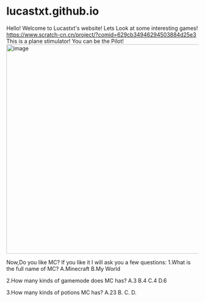 # lucastxt.github.io
Hello! Welcome to Lucastxt's website!
Lets Look at some interesting games!
  https://www.scratch-cn.cn/project/?comid=629cb34946294503884d25e3
This is a plane stimulator! You can be the Pilot!
<img width="549" alt="image" src="https://user-images.githubusercontent.com/106163527/173188746-2a5faa7f-3226-4651-8a41-901663658929.png">

Now,Do you like MC?
  If you like it I will ask you a few questions:
    1.What is the full name of MC?
     A.Minecraft
     B.My World
     
   2.How many kinds of gamemode does MC has?
     A.3
     B.4
     C.4
     D.6
     
   3.How many kinds of potions MC has?
     A.23
     B.
     C.
     D.
